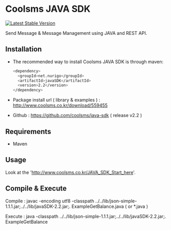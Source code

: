 # Coolsms JAVA SDK

[![Latest Stable Version](https://poser.pugx.org/KnpLabs/packagist-api/v/stable.png)](https://packagist.org/packages/KnpLabs/packagist-api) 

Send Message & Message Management using JAVA and REST API.

## Installation

- The recommended way to install Coolsms JAVA SDK is through maven:

  ```bash
  <dependency>
    <groupId>net.nurigo</groupId>
    <artifactId>javaSDK</artifactId>
    <version>2.2</version>
  </dependency>
  ```

- Package install url ( library & examples ) : http://www.coolsms.co.kr/download/559455

- Github : https://github.com/coolsms/java-sdk ( release v2.2 )

## Requirements

* Maven

## Usage

Look at the 'http://www.coolsms.co.kr/JAVA_SDK_Start_here'.

## Compile & Execute

Compile : javac -encoding utf8 -classpath ../../lib/json-simple-1.1.1.jar;../../lib/javaSDK-2.2.jar;. ExampleGetBalance.java ( or *.java )

Execute : java -classpath ../../lib/json-simple-1.1.1.jar;../../lib/javaSDK-2.2.jar;. ExampleGetBalance
